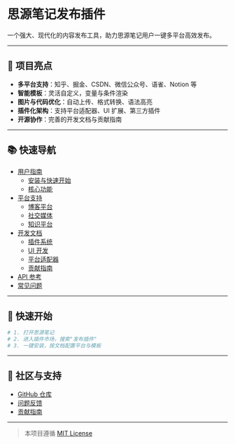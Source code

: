 # 思源笔记发布插件

一个强大、现代化的内容发布工具，助力思源笔记用户一键多平台高效发布。

---

## 🚀 项目亮点
- **多平台支持**：知乎、掘金、CSDN、微信公众号、语雀、Notion 等
- **智能模板**：灵活自定义，变量与条件渲染
- **图片与代码优化**：自动上传、格式转换、语法高亮
- **插件化架构**：支持平台适配器、UI 扩展、第三方插件
- **开源协作**：完善的开发文档与贡献指南

---

## 📚 快速导航

- [用户指南](/guide/)
  - [安装与快速开始](/guide/getting-started/installation)
  - [核心功能](/features/)
- [平台支持](/platforms/)
  - [博客平台](/platforms/blog/)
  - [社交媒体](/platforms/social/)
  - [知识平台](/platforms/knowledge/)
- [开发文档](/development/)
  - [插件系统](/development/plugin-system/)
  - [UI 开发](/development/ui/)
  - [平台适配器](/development/platform-adapters/)
  - [贡献指南](/development/contributing)
- [API 参考](/api/)
- [常见问题](/faq/)

---

## 🎯 快速开始

```bash
# 1. 打开思源笔记
# 2. 进入插件市场，搜索"发布插件"
# 3. 一键安装，按文档配置平台与模板
```

---

## 🤝 社区与支持
- [GitHub 仓库](https://github.com/terwer/siyuan-plugin-publisher-new-ui)
- [问题反馈](https://github.com/terwer/siyuan-plugin-publisher-new-ui/issues)
- [贡献指南](/development/contributing)

---

> 本项目遵循 [MIT License](./LICENSE)
